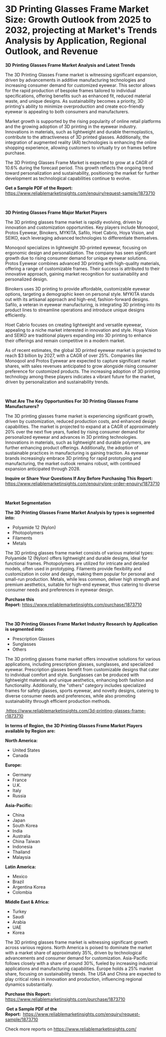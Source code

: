 <p><h1>3D Printing Glasses Frame Market Size: Growth Outlook from 2025 to 2032, projecting at Market's Trends Analysis by Application, Regional Outlook, and Revenue</h1></p><p><strong>3D Printing Glasses Frame Market Analysis and Latest Trends</strong></p>
<p><p>The 3D Printing Glasses Frame market is witnessing significant expansion, driven by advancements in additive manufacturing technologies and increasing consumer demand for customized eyewear. This sector allows for the rapid production of bespoke frames tailored to individual specifications, offering benefits such as enhanced fit, reduced material waste, and unique designs. As sustainability becomes a priority, 3D printing's ability to minimize overproduction and create eco-friendly eyewear is appealing to both consumers and manufacturers.</p><p>Market growth is supported by the rising popularity of online retail platforms and the growing adoption of 3D printing in the eyewear industry. Innovations in materials, such as lightweight and durable thermoplastics, contribute to the attractiveness of 3D printed glasses. Additionally, the integration of augmented reality (AR) technologies is enhancing the online shopping experience, allowing customers to virtually try on frames before purchase.</p><p>The 3D Printing Glasses Frame Market is expected to grow at a CAGR of 10.6% during the forecast period. This growth reflects the ongoing trend toward personalization and sustainability, positioning the market for further development as technological capabilities continue to evolve.</p></p>
<p><strong>Get a Sample PDF of the Report:&nbsp;</strong> <a href="https://www.reliablemarketinsights.com/enquiry/request-sample/1873710?utm_campaign=3295&utm_medium=2&utm_source=Github&utm_content=ia&utm_term=04042025&utm_id=3d-printing-glasses-frame">https://www.reliablemarketinsights.com/enquiry/request-sample/1873710</a></p>
<p>&nbsp;</p>
<p><strong>3D Printing Glasses Frame Major Market Players</strong></p>
<p><p>The 3D printing glasses frame market is rapidly evolving, driven by innovation and customization opportunities. Key players include Monoqool, Protos Eyewear, Binokers, MYKITA, Safilo, Hoet Cabrio, Hoya Vision, and SEIKO, each leveraging advanced technologies to differentiate themselves.</p><p>Monoqool specializes in lightweight 3D-printed eyewear, focusing on ergonomic design and personalization. The company has seen significant growth due to rising consumer demand for unique eyewear solutions. Protos Eyewear combines advanced 3D printing with high-quality materials, offering a range of customizable frames. Their success is attributed to their innovative approach, gaining market recognition for sustainability and personalized design.</p><p>Binokers uses 3D printing to provide affordable, customizable eyewear options, targeting a demographic keen on personal style. MYKITA stands out with its artisanal approach and high-end, fashion-forward designs. Safilo, a veteran in eyewear manufacturing, is integrating 3D printing into its product lines to streamline operations and introduce unique designs efficiently.</p><p>Hoet Cabrio focuses on creating lightweight and versatile eyewear, appealing to a niche market interested in innovation and style. Hoya Vision and SEIKO are traditional players expanding into 3D printing to enhance their offerings and remain competitive in a modern market.</p><p>As of recent estimates, the global 3D printed eyewear market is projected to reach $3 billion by 2027, with a CAGR of over 25%. Companies like Monoqool and Protos Eyewear are expected to capture significant market shares, with sales revenues anticipated to grow alongside rising consumer preference for customized products. The increasing adoption of 3D printing technology among these players indicates a vibrant future for the market, driven by personalization and sustainability trends.</p></p>
<p>&nbsp;</p>
<p><strong>What Are The Key Opportunities For 3D Printing Glasses Frame Manufacturers?</strong></p>
<p><p>The 3D printing glasses frame market is experiencing significant growth, driven by customization, reduced production costs, and enhanced design capabilities. The market is projected to expand at a CAGR of approximately 20% over the next five years, fueled by rising consumer demand for personalized eyewear and advances in 3D printing technologies. Innovations in materials, such as lightweight and durable polymers, are further enhancing product offerings. Additionally, the adoption of sustainable practices in manufacturing is gaining traction. As eyewear brands increasingly embrace 3D printing for rapid prototyping and manufacturing, the market outlook remains robust, with continued expansion anticipated through 2028.</p></p>
<p><strong>Inquire or Share Your Questions If Any Before Purchasing This Report:</strong> <a href="https://www.reliablemarketinsights.com/enquiry/pre-order-enquiry/1873710?utm_campaign=3295&utm_medium=2&utm_source=Github&utm_content=ia&utm_term=04042025&utm_id=3d-printing-glasses-frame">https://www.reliablemarketinsights.com/enquiry/pre-order-enquiry/1873710</a></p>
<p>&nbsp;</p>
<p><strong>Market Segmentation</strong></p>
<p><strong>The 3D Printing Glasses Frame Market Analysis by types is segmented into:</strong></p>
<p><ul><li>Polyamide 12 (Nylon)</li><li>Photopolymers</li><li>Filaments</li><li>Metals</li></ul></p>
<p><p>The 3D printing glasses frame market consists of various material types: Polyamide 12 (Nylon) offers lightweight and durable designs, ideal for functional frames. Photopolymers are utilized for intricate and detailed models, often used in prototyping. Filaments provide flexibility and customization in color and design, making them popular for personal and small-run production. Metals, while less common, deliver high strength and premium aesthetics, suitable for high-end eyewear, thus catering to diverse consumer needs and preferences in eyewear design.</p></p>
<p><strong>Purchase this Report:&nbsp;</strong><a href="https://www.reliablemarketinsights.com/purchase/1873710?utm_campaign=3295&utm_medium=2&utm_source=Github&utm_content=ia&utm_term=04042025&utm_id=3d-printing-glasses-frame">https://www.reliablemarketinsights.com/purchase/1873710</a></p>
<p>&nbsp;</p>
<p><strong>The 3D Printing Glasses Frame Market Industry Research by Application is segmented into:</strong></p>
<p><ul><li>Prescription Glasses</li><li>Sunglasses</li><li>Others</li></ul></p>
<p><p>The 3D printing glasses frame market offers innovative solutions for various applications, including prescription glasses, sunglasses, and specialized eyewear. Prescription glasses benefit from customizable designs that cater to individual comfort and style. Sunglasses can be produced with lightweight materials and unique aesthetics, enhancing both fashion and functionality. Additionally, the "others" category includes specialized frames for safety glasses, sports eyewear, and novelty designs, catering to diverse consumer needs and preferences, while also promoting sustainability through efficient production methods.</p></p>
<p><a href="https://www.reliablemarketinsights.com/3d-printing-glasses-frame-r1873710?utm_campaign=3295&utm_medium=2&utm_source=Github&utm_content=ia&utm_term=04042025&utm_id=3d-printing-glasses-frame">&nbsp;https://www.reliablemarketinsights.com/3d-printing-glasses-frame-r1873710</a></p>
<p><strong>In terms of Region, the 3D Printing Glasses Frame Market Players available by Region are:</strong></p>
<p>
    <p> <strong> North America: </strong>
        <ul>
            <li>United States</li>
            <li>Canada</li>
        </ul>
        </p> 
    <p> <strong> Europe: </strong>
        <ul>
            <li>Germany</li>
            <li>France</li>
            <li>U.K.</li>
            <li>Italy</li>
            <li>Russia</li>
        </ul>
        </p> 
    <p> <strong> Asia-Pacific: </strong>
        <ul>
            <li>China</li>
            <li>Japan</li>
            <li>South Korea</li>
            <li>India</li>
            <li>Australia</li>
            <li>China Taiwan</li>
            <li>Indonesia</li>
            <li>Thailand</li>
            <li>Malaysia</li>
        </ul>
        </p> 
    <p> <strong> Latin America: </strong>
        <ul>
            <li>Mexico</li>
            <li>Brazil</li>
            <li>Argentina Korea</li>
            <li>Colombia</li>
        </ul>
        </p> 
    <p> <strong> Middle East & Africa: </strong>
        <ul>
            <li>Turkey</li>
            <li>Saudi</li>
            <li>Arabia</li>
            <li>UAE</li>
            <li>Korea</li>
        </ul>
    </p>
    </p>
<p><p>The 3D printing glasses frame market is witnessing significant growth across various regions. North America is poised to dominate the market with a market share of approximately 35%, driven by technological advancements and consumer demand for customization. Asia-Pacific follows closely with a share of around 30%, fueled by increasing industrial applications and manufacturing capabilities. Europe holds a 25% market share, focusing on sustainability trends. The USA and China are expected to play critical roles in innovation and production, influencing regional dynamics substantially.</p></p>
<p><strong>Purchase this Report: </strong><a href="https://www.reliablemarketinsights.com/purchase/1873710?utm_campaign=3295&utm_medium=2&utm_source=Github&utm_content=ia&utm_term=04042025&utm_id=3d-printing-glasses-frame">https://www.reliablemarketinsights.com/purchase/1873710</a></p>
<p>&nbsp;<strong>Get a Sample PDF of the Report:&nbsp;&nbsp;</strong><a href="https://www.reliablemarketinsights.com/enquiry/request-sample/1873710?utm_campaign=3295&utm_medium=2&utm_source=Github&utm_content=ia&utm_term=04042025&utm_id=3d-printing-glasses-frame">https://www.reliablemarketinsights.com/enquiry/request-sample/1873710</a></p>
<p><strong></strong></p>
<p>Check more reports on <a href="https://www.reliablemarketinsights.com/?utm_campaign=3295&utm_medium=2&utm_source=Github&utm_content=ia&utm_term=04042025&utm_id=3d-printing-glasses-frame">https://www.reliablemarketinsights.com/</a></p>
